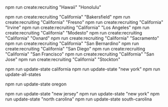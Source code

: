 

npm run create:recruiting "Hawaii" "Honolulu" 


npm run create:recruiting "California" "Bakersfield"
npm run create:recruiting "California" "Fresno"
npm run create:recruiting "California" "Irvine"
npm run create:recruiting "California" "Los Angeles"
npm run create:recruiting "California" "Modesto"
npm run create:recruiting "California" "Oxnard"
npm run create:recruiting "California" "Sacramento"
npm run create:recruiting "California" "San Bernardino"
npm run create:recruiting "California" "San Diego"
npm run create:recruiting "California" "San Francisco"
npm run create:recruiting "California" "San Jose"
npm run create:recruiting "California" "Stockton"


npm run update-state california
npm run update-state "new york"
npm run update-all-states

npm run update-state oregon

npm run update-state "new jersey"
npm run update-state "new york"
npm run update-state "north carolina"
npm run update-state south-carolina
